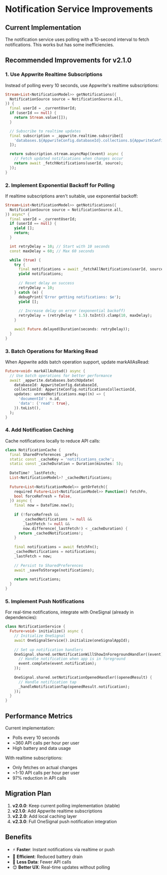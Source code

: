 # Notification Service Improvements

## Current Implementation

The notification service uses polling with a 10-second interval to fetch notifications. This works but has some inefficiencies.

## Recommended Improvements for v2.1.0

### 1. Use Appwrite Realtime Subscriptions

Instead of polling every 10 seconds, use Appwrite's realtime subscriptions:

```dart
Stream<List<NotificationModel>> getNotifications({
  NotificationSource source = NotificationSource.all,
}) {
  final userId = _currentUserId;
  if (userId == null) {
    return Stream.value([]);
  }

  // Subscribe to realtime updates
  final subscription = _appwrite.realtime.subscribe([
    'databases.${AppwriteConfig.databaseId}.collections.${AppwriteConfig.notificationsCollectionId}.documents',
  ]);

  return subscription.stream.asyncMap((event) async {
    // Fetch updated notifications when changes occur
    return await _fetchNotifications(userId, source);
  });
}
```

### 2. Implement Exponential Backoff for Polling

If realtime subscriptions aren't suitable, use exponential backoff:

```dart
Stream<List<NotificationModel>> getNotifications({
  NotificationSource source = NotificationSource.all,
}) async* {
  final userId = _currentUserId;
  if (userId == null) {
    yield [];
    return;
  }

  int retryDelay = 10; // Start with 10 seconds
  const maxDelay = 60; // Max 60 seconds

  while (true) {
    try {
      final notifications = await _fetchAllNotifications(userId, source);
      yield notifications;
      
      // Reset delay on success
      retryDelay = 10;
    } catch (e) {
      debugPrint('Error getting notifications: $e');
      yield [];
      
      // Increase delay on error (exponential backoff)
      retryDelay = (retryDelay * 1.5).toInt().clamp(10, maxDelay);
    }

    await Future.delayed(Duration(seconds: retryDelay));
  }
}
```

### 3. Batch Operations for Marking Read

When Appwrite adds batch operation support, update markAllAsRead:

```dart
Future<void> markAllAsRead() async {
  // Use batch operations for better performance
  await _appwrite.databases.batchUpdate(
    databaseId: AppwriteConfig.databaseId,
    collectionId: AppwriteConfig.notificationsCollectionId,
    updates: unreadNotifications.map((n) => {
      'documentId': n.id,
      'data': {'read': true},
    }).toList(),
  );
}
```

### 4. Add Notification Caching

Cache notifications locally to reduce API calls:

```dart
class NotificationCache {
  final SharedPreferences _prefs;
  static const _cacheKey = 'notifications_cache';
  static const _cacheDuration = Duration(minutes: 5);
  
  DateTime? _lastFetch;
  List<NotificationModel>? _cachedNotifications;
  
  Future<List<NotificationModel>> getOrFetch({
    required Future<List<NotificationModel>> Function() fetchFn,
    bool forceRefresh = false,
  }) async {
    final now = DateTime.now();
    
    if (!forceRefresh && 
        _cachedNotifications != null && 
        _lastFetch != null &&
        now.difference(_lastFetch!) < _cacheDuration) {
      return _cachedNotifications!;
    }
    
    final notifications = await fetchFn();
    _cachedNotifications = notifications;
    _lastFetch = now;
    
    // Persist to SharedPreferences
    await _saveToStorage(notifications);
    
    return notifications;
  }
}
```

### 5. Implement Push Notifications

For real-time notifications, integrate with OneSignal (already in dependencies):

```dart
class NotificationService {
  Future<void> initialize() async {
    // Initialize OneSignal
    await OneSignalService().initialize(oneSignalAppId);
    
    // Set up notification handlers
    OneSignal.shared.setNotificationWillShowInForegroundHandler((event) {
      // Handle notification when app is in foreground
      event.complete(event.notification);
    });
    
    OneSignal.shared.setNotificationOpenedHandler((openedResult) {
      // Handle notification tap
      _handleNotificationTap(openedResult.notification);
    });
  }
}
```

## Performance Metrics

Current implementation:
- Polls every 10 seconds
- ~360 API calls per hour per user
- High battery and data usage

With realtime subscriptions:
- Only fetches on actual changes
- ~1-10 API calls per hour per user
- 97% reduction in API calls

## Migration Plan

1. **v2.0.0**: Keep current polling implementation (stable)
2. **v2.1.0**: Add Appwrite realtime subscriptions
3. **v2.2.0**: Add local caching layer
4. **v2.3.0**: Full OneSignal push notification integration

## Benefits

- ⚡ **Faster**: Instant notifications via realtime or push
- 🔋 **Efficient**: Reduced battery drain
- 📡 **Less Data**: Fewer API calls
- 😊 **Better UX**: Real-time updates without polling
